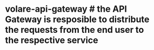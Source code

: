 # volare-api-gateway # the API Gateway is resposible to distribute the requests from the end user to the respective service
